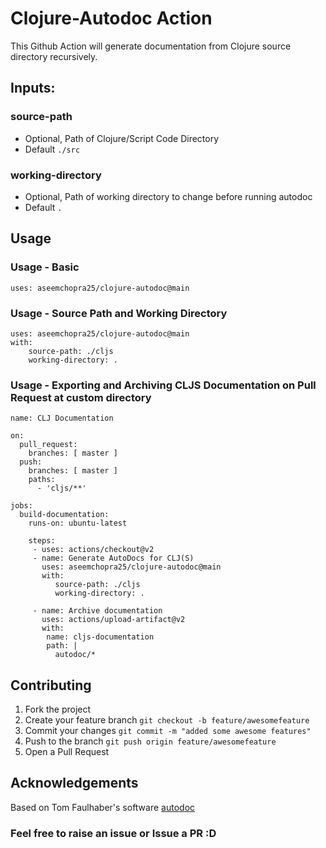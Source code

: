 # Clojure-Autodoc Action
This Github Action will generate documentation from Clojure source directory recursively.

## Inputs:

### source-path 
- Optional, Path of Clojure/Script Code Directory
- Default ```./src```

### working-directory
- Optional, Path of working directory to change before running autodoc
- Default ```.```

## Usage 

### Usage - Basic
```
uses: aseemchopra25/clojure-autodoc@main

```
### Usage - Source Path and Working Directory
```
uses: aseemchopra25/clojure-autodoc@main
with:
    source-path: ./cljs
    working-directory: .
```

### Usage - Exporting and Archiving CLJS Documentation on Pull Request at custom directory

```
name: CLJ Documentation

on:
  pull_request:
    branches: [ master ]
  push:
    branches: [ master ]
    paths:
      - 'cljs/**'

jobs: 
  build-documentation:
    runs-on: ubuntu-latest

    steps:
     - uses: actions/checkout@v2
     - name: Generate AutoDocs for CLJ(S)
       uses: aseemchopra25/clojure-autodoc@main
       with:
          source-path: ./cljs
          working-directory: .
    
     - name: Archive documentation
       uses: actions/upload-artifact@v2
       with:
        name: cljs-documentation
        path: |
          autodoc/*

```

## Contributing
1. Fork the project
2. Create your feature branch ```git checkout -b feature/awesomefeature```
3. Commit your changes ```git commit -m "added some awesome features"```
4. Push to the branch ```git push origin feature/awesomefeature```
5. Open a Pull Request

## Acknowledgements
Based on Tom Faulhaber's software [autodoc](https://github.com/tomfaulhaber/autodoc) 
### Feel free to raise an issue or Issue a PR :D